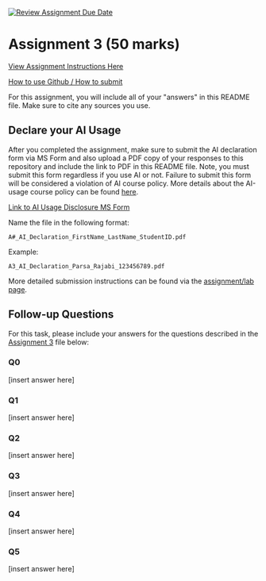 [![Review Assignment Due Date](https://classroom.github.com/assets/deadline-readme-button-24ddc0f5d75046c5622901739e7c5dd533143b0c8e959d652212380cedb1ea36.svg)](https://classroom.github.com/a/yk_XUkky)
# Assignment 3 (50 marks)

[View Assignment Instructions Here](A3.md)

[How to use Github / How to submit](https://parsa-rajabi.github.io/cmpt-276/#/assignment-lab-details?id=submission)

For this assignment, you will include all of your "answers" in this README file. Make sure to cite any sources you use.

## Declare your AI Usage

After you completed the assignment, make sure to submit the AI declaration form via MS Form and also upload a PDF copy of your responses to this repository and include the link to PDF in this README file. Note, you must submit this form regardless if you use AI or not. Failure to submit this form will be considered a violation of AI course policy. More details about the AI-usage course policy can be found [here](https://parsa-rajabi.github.io/cmpt-276/#/ai-policy).

[Link to AI Usage Disclosure MS Form](http://bit.ly/276-AI)

Name the file in the following format: 

`A#_AI_Declaration_FirstName_LastName_StudentID.pdf`

Example:

`A3_AI_Declaration_Parsa_Rajabi_123456789.pdf`


More detailed submission instructions can be found via the [assignment/lab page](https://parsa-rajabi.github.io/cmpt-276/#/assignment-lab-details).

## Follow-up Questions

For this task, please include your answers for the questions described in the [Assignment 3](A3.md) file below:

### Q0

[insert answer here]

### Q1

[insert answer here]

### Q2

[insert answer here]

### Q3

[insert answer here]

### Q4

[insert answer here]

### Q5

[insert answer here]
